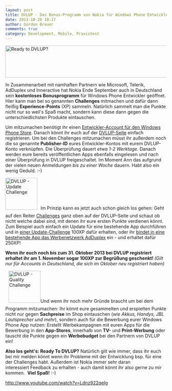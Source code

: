 ```yaml
---
layout: post
title: DVLUP - Das Bonus-Programm von Nokia für Windows Phone Entwickler
date: 2013-10-20 18:17
author: Gordon Breuer
comments: true
category: Development, Mobile, Praxistest
---
```

<a href="http://dvlup.com"><img class="aligncenter size-full wp-image-4296" alt="Ready to DVLUP?" src="http://anheledirwp.blob.core.windows.net/wordpress/2013/10/65858.jpg" width="650" height="100" /></a>

In Zusammenarbeit mit namhaften Partnern wie Microsoft, Telerik, AdDuplex und Inneractive hat Nokia Ende September auch in Deutschland sein <strong>kostenloses Bonusprogramm</strong> für Windows Phone Entwickler geöffnet. Hier kann man bei so genannten <strong>Challenges</strong> mitmachen und dafür dann fleißig <strong>Experience-Points</strong> (XP) sammeln. Natürlich sammelt man die Punkte nicht nur so weil's Spaß macht, sondern kann diese dann gegen die unterschiedlichsten Produkte eintauschen.

Um mitzumachen benötigt ihr einen <a title="Join Windows Phone Dev Center" href="http://go.microsoft.com/fwlink/?LinkId=311906" target="_blank">Entwickler-Account für den Windows Phone Store</a>. Danach könnt ihr euch auf der <a href="http://www.dvlup.com/">DVLUP-Seite</a> einfach registrieren. Um bei den Challenges mitzumachen müsst ihr außerdem noch die so genannte <strong>Publisher-ID</strong> eures Entwickler-Kontos mit eurem DVLUP-Konto verknüpfen. Die Überprüfung dauert <em>etwa 1-2 Werktage</em>. Danach werden eure bereits veröffentlichen Apps ebenfalls eingelesen und nach einer Überprüfung in DVLUP freigeschaltet. Im Moment Ann das aufgrund der vielen neuen Anmeldungen <em>bis zu einer Woche</em> dauern. Habt also ein wenig Geduld. :-)

<img class="alignleft" style="margin-right: 10px; margin-bottom: 10px;" alt="DVLUP - Update Challenge" src="http://anheledirwp.blob.core.windows.net/wordpress/2013/10/default-img-challenge-update-150x150.png" width="100" height="100" />Im Prinzip kann es jetzt auch schon gleich los gehen: Geht auf den Reiter <a title="DVLUP Challenges" href="http://www.dvlup.com/Challenges">Challenges</a> ganz oben auf der DVLUP-Seite und schaut ob nicht welche dabei sind, mit denen ihr eure ersten Punkte verdienen könnt. Zum Beispiel auch einfach ein Update für eine bestehende App durchführen und in <a title="DVLUP-Challenge: Give one of your apps an update, any update …" href="http://www.dvlup.com/Challenge/125" target="_blank">einer Update-Challenge</a> 100XP dafür erhalten, oder ihr <a title="DVLUP-Challenge: Shamelessly promote your apps with AdDuplex" href="http://www.dvlup.com/Challenge/211#" target="_blank">bindet in eine bestehende App das Werbenetzwerk AdDuplex</a> ein - und erhaltet dafür 250XP!

<strong>Wenn ihr euch noch bis zum 31. Oktober 2013 bei DVLUP registriert erhaltet ihr am 1. November sogar 100XP zur Begrüßung geschenkt! </strong><em>(Gilt nur für Accounts in Deutschland, die sich im Oktober neu registriert haben)</em>

<img class="alignright size-thumbnail wp-image-4301" style="margin-left: 10px; margin-bottom: 10px;" alt="DVLUP - Quality Challenge" src="http://anheledirwp.blob.core.windows.net/wordpress/2013/10/default-img-challenge-quality-150x150.png" width="100" height="100" />Und wenn ihr noch mehr Gründe braucht um bei dem Programm mitzumachen: Ihr könnt eure gesammelten und erspielten Punkte nicht nur gegen <strong>Sachpreise</strong> im Shop eintauschen (<em>wie Akkus, Handys, JBL Lautsprecher und mehr</em>), sondern auch für die Bewerbung eurer Windows Phone App nutzen: Erstellt Werbekampagnen mit euren Apps für die Bewerbung in den <strong>App-Stores</strong>, innerhalb von <strong>TV-</strong> und <strong>Print-Werbung</strong> oder tauscht die Punkte gegen ein <strong>Werbebudget</strong> bei den Partnern von DVLUP ein!

<strong>Also los geht's: Ready To DVLUP?</strong>
Natürlich gilt wie immer, dass ihr euch bei mir melden könnt wenn ihr Probleme mit der Entwicklung bsp. für eine der Challenges habt. Außerdem ist Nokia immer sehr daran interessiert Feedback zu erhalten - auch damit könnt ihr also gerne zu mir kommen.  <strong>Viel Spaß!</strong> :-)

http://www.youtube.com/watch?v=Ldnz922qeIg
